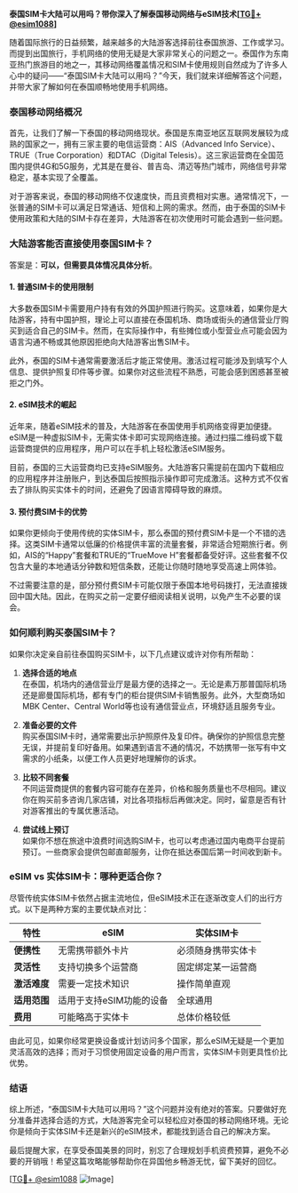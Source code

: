 **泰国SIM卡大陆可以用吗？带你深入了解泰国移动网络与eSIM技术[[TG💪+ @esim1088](https://t.me/s/esim1088)]**

随着国际旅行的日益频繁，越来越多的大陆游客选择前往泰国旅游、工作或学习。而提到出国旅行，手机网络的使用无疑是大家非常关心的问题之一。泰国作为东南亚热门旅游目的地之一，其移动网络覆盖情况和SIM卡使用规则自然成为了许多人心中的疑问——“泰国SIM卡大陆可以用吗？”今天，我们就来详细解答这个问题，并带大家了解如何在泰国顺畅地使用手机网络。

### 泰国移动网络概况

首先，让我们了解一下泰国的移动网络现状。泰国是东南亚地区互联网发展较为成熟的国家之一，拥有三家主要的电信运营商：AIS（Advanced Info Service）、TRUE（True Corporation）和DTAC（Digital Telesis）。这三家运营商在全国范围内提供4G和5G服务，尤其是在曼谷、普吉岛、清迈等热门城市，网络信号非常稳定，基本实现了全覆盖。

对于游客来说，泰国的移动网络不仅速度快，而且资费相对实惠。通常情况下，一张普通的SIM卡可以满足日常通话、短信和上网的需求。然而，由于泰国的SIM卡使用政策和大陆的SIM卡存在差异，大陆游客在初次使用时可能会遇到一些问题。

### 大陆游客能否直接使用泰国SIM卡？

答案是：**可以，但需要具体情况具体分析**。

#### 1. 普通SIM卡的使用限制
大多数泰国SIM卡需要用户持有有效的外国护照进行购买。这意味着，如果你是大陆游客，持有中国护照，理论上可以直接在泰国机场、商场或街头的通信营业厅购买到适合自己的SIM卡。然而，在实际操作中，有些摊位或小型营业点可能会因为语言沟通不畅或其他原因拒绝向大陆游客出售SIM卡。

此外，泰国的SIM卡通常需要激活后才能正常使用。激活过程可能涉及到填写个人信息、提供护照复印件等步骤。如果你对这些流程不熟悉，可能会感到困惑甚至被拒之门外。

#### 2. eSIM技术的崛起
近年来，随着eSIM技术的普及，大陆游客在泰国使用手机网络变得更加便捷。eSIM是一种虚拟SIM卡，无需实体卡即可实现网络连接。通过扫描二维码或下载运营商提供的应用程序，用户可以在手机上轻松激活eSIM服务。

目前，泰国的三大运营商均已支持eSIM服务。大陆游客只需提前在国内下载相应的应用程序并注册账户，到达泰国后按照指示操作即可完成激活。这种方式不仅省去了排队购买实体卡的时间，还避免了因语言障碍导致的麻烦。

#### 3. 预付费SIM卡的优势
如果你更倾向于使用传统的实体SIM卡，那么泰国的预付费SIM卡是一个不错的选择。这类SIM卡通常以低廉的价格提供丰富的流量套餐，非常适合短期旅行者。例如，AIS的“Happy”套餐和TRUE的“TrueMove H”套餐都备受好评。这些套餐不仅包含大量的本地通话分钟数和短信条数，还能让你随时随地享受高速上网体验。

不过需要注意的是，部分预付费SIM卡可能仅限于泰国本地号码拨打，无法直接拨回中国大陆。因此，在购买之前一定要仔细阅读相关说明，以免产生不必要的误会。

### 如何顺利购买泰国SIM卡？

如果你决定亲自前往泰国购买SIM卡，以下几点建议或许对你有所帮助：

1. **选择合适的地点**  
   在泰国，机场内的通信营业厅是最方便的选择之一。无论是素万那普国际机场还是廊曼国际机场，都有专门的柜台提供SIM卡销售服务。此外，大型商场如MBK Center、Central World等也设有通信营业点，环境舒适且服务专业。

2. **准备必要的文件**  
   购买泰国SIM卡时，通常需要出示护照原件及复印件。确保你的护照信息完整无误，并提前复印好备用。如果遇到语言不通的情况，不妨携带一张写有中文需求的小纸条，以便工作人员更好地理解你的诉求。

3. **比较不同套餐**  
   不同运营商提供的套餐内容可能存在差异，价格和服务质量也不尽相同。建议你在购买前多咨询几家店铺，对比各项指标后再做决定。同时，留意是否有针对游客推出的专属优惠活动。

4. **尝试线上预订**  
   如果你不想在旅途中浪费时间选购SIM卡，也可以考虑通过国内电商平台提前预订。一些商家会提供包邮直邮服务，让你在抵达泰国后第一时间收到新卡。

### eSIM vs 实体SIM卡：哪种更适合你？

尽管传统实体SIM卡依然占据主流地位，但eSIM技术正在逐渐改变人们的出行方式。以下是两种方案的主要优缺点对比：

| 特性            | eSIM                         | 实体SIM卡                  |
|-----------------|-----------------------------|---------------------------|
| **便携性**      | 无需携带额外卡片             | 必须随身携带实体卡         |
| **灵活性**      | 支持切换多个运营商           | 固定绑定某一运营商         |
| **激活难度**    | 需要一定技术知识             | 操作简单直观               |
| **适用范围**    | 适用于支持eSIM功能的设备     | 全球通用                   |
| **费用**        | 可能略高于实体卡             | 总体价格较低               |

由此可见，如果你经常更换设备或计划访问多个国家，那么eSIM无疑是一个更加灵活高效的选择；而对于习惯使用固定设备的用户而言，实体SIM卡则更具性价比优势。

### 结语

综上所述，“泰国SIM卡大陆可以用吗？”这个问题并没有绝对的答案。只要做好充分准备并选择合适的方式，大陆游客完全可以轻松应对泰国的移动网络环境。无论你是倾向于实体SIM卡还是新兴的eSIM技术，都能找到适合自己的解决方案。

最后提醒大家，在享受泰国美景的同时，别忘了合理规划手机资费预算，避免不必要的开销哦！希望这篇攻略能够帮助你在异国他乡畅游无忧，留下美好的回忆。

[[TG💪+ @esim1088](https://t.me/s/esim1088) ![Image](https://i.postimg.cc/4NQfJmqS/Snipaste-2025-05-13-00-14-12.png)]